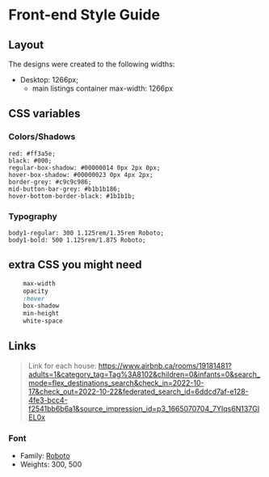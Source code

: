 # Front-end Style Guide

## Layout

The designs were created to the following widths:

-   Desktop: 1266px;
    -   main listings container max-width: 1266px

## CSS variables

### Colors/Shadows

    red: #ff3a5e;
    black: #000;
    regular-box-shadow: #00000014 0px 2px 0px;
    hover-box-shadow: #00000023 0px 4px 2px;
    border-grey: #c9c9c986;
    mid-button-bar-grey: #b1b1b186;
    hover-bottom-border-black: #1b1b1b;

### Typography

    body1-regular: 300 1.125rem/1.35rem Roboto;
    body1-bold: 500 1.125rem/1.875 Roboto;

## extra CSS you might need

```css
    max-width
    opacity
    :hover
    box-shadow
    min-height
    white-space
```

## Links

> Link for each house: https://www.airbnb.ca/rooms/19181481?adults=1&category_tag=Tag%3A8102&children=0&infants=0&search_mode=flex_destinations_search&check_in=2022-10-17&check_out=2022-10-22&federated_search_id=6ddcd7af-e128-4fe3-bcc4-f2541bb6b6a1&source_impression_id=p3_1665070704_7YIqs6N137GIEL0x

### Font

-   Family: [Roboto](https://fonts.google.com/specimen/Roboto?query=roboto)
-   Weights: 300, 500
